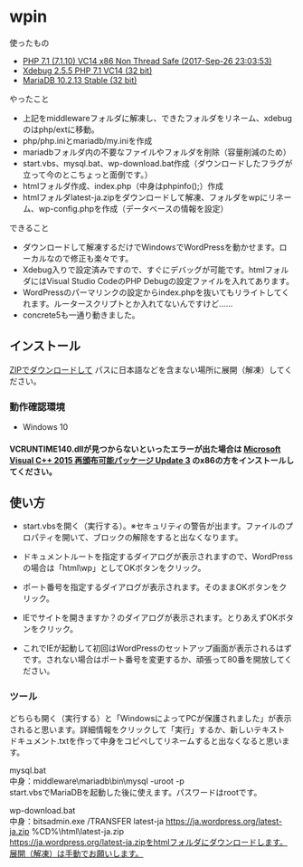# wpin

使ったもの
+ [PHP 7.1 (7.1.10) VC14 x86 Non Thread Safe (2017-Sep-26 23:03:53)](http://windows.php.net/downloads/releases/php-7.1.10-nts-Win32-VC14-x86.zip)  
+ [Xdebug 2.5.5 PHP 7.1 VC14 (32 bit)](https://xdebug.org/files/php_xdebug-2.5.5-7.1-vc14-nts.dll)  
+ [MariaDB 10.2.13 Stable (32 bit)](http://ftp.yz.yamagata-u.ac.jp/pub/dbms/mariadb//mariadb-10.2.13/win32-packages/mariadb-10.2.13-win32.zip)  

やったこと
+ 上記をmiddlewareフォルダに解凍し、できたフォルダをリネーム、xdebugのはphp/extに移動。
+ php/php.iniとmariadb/my.iniを作成
+ mariadbフォルダ内の不要なファイルやフォルダを削除（容量削減のため）
+ start.vbs、mysql.bat、wp-download.bat作成（ダウンロードしたフラグが立って今のとこちょっと面倒です。）
+ htmlフォルダ作成、index.php（中身はphpinfo();）作成
+ htmlフォルダlatest-ja.zipをダウンロードして解凍、フォルダをwpにリネーム、wp-config.phpを作成（データベースの情報を設定）

できること
+ ダウンロードして解凍するだけでWindowsでWordPressを動かせます。ローカルなので修正も楽々です。
+ Xdebug入りで設定済みですので、すぐにデバッグが可能です。htmlフォルダにはVisual Studio CodeのPHP Debugの設定ファイルを入れてあります。
+ WordPressのパーマリンクの設定からindex.phpを抜いてもリライトしてくれます。ルータースクリプトとか入れてないんですけど……
+ concrete5も一通り動きました。

## インストール

[ZIPでダウンロードして](https://github.com/farejp/wpin/archive/master.zip) パスに日本語などを含まない場所に展開（解凍）してください。


### 動作確認環境

* Windows 10

#### VCRUNTIME140.dllが見つからないといったエラーが出た場合は [Microsoft Visual C++ 2015 再頒布可能パッケージ Update 3](https://www.microsoft.com/ja-jp/download/details.aspx?id=53840) のx86の方をインストールしてください。

## 使い方

* start.vbsを開く（実行する）。※セキュリティの警告が出ます。ファイルのプロパティを開いて、ブロックの解除をすると出なくなります。

* ドキュメントルートを指定するダイアログが表示されますので、WordPressの場合は「html\wp」としてOKボタンをクリック。

* ポート番号を指定するダイアログが表示されます。そのままOKボタンをクリック。

* IEでサイトを開きますか？のダイアログが表示されます。とりあえずOKボタンをクリック。

* これでIEが起動して初回はWordPressのセットアップ画面が表示されるはずです。されない場合はポート番号を変更するか、頑張って80番を開放してください。


### ツール

どちらも開く（実行する）と「WindowsによってPCが保護されました」が表示されると思います。詳細情報をクリックして「実行」するか、新しいテキスト ドキュメント.txtを作って中身をコピペしてリネームすると出なくなると思います。

mysql.bat  
中身：middleware\mariadb\bin\mysql -uroot -p  
start.vbsでMariaDBを起動した後に使えます。パスワードはrootです。

wp-download.bat  
中身：bitsadmin.exe /TRANSFER latest-ja https://ja.wordpress.org/latest-ja.zip %CD%\html\latest-ja.zip  
https://ja.wordpress.org/latest-ja.zipをhtmlフォルダにダウンロードします。展開（解凍）は手動でお願いします。
